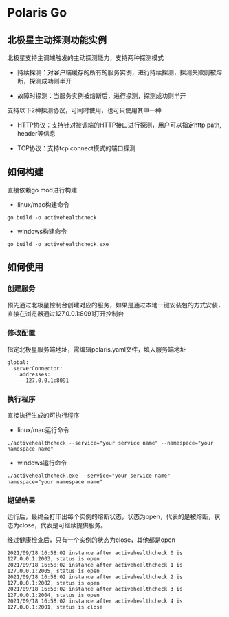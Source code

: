 # Polaris Go

## 北极星主动探测功能实例

北极星支持主调端触发的主动探测能力，支持两种探测模式

- 持续探测：对客户端缓存的所有的服务实例，进行持续探测，探测失败则被熔断，探测成功则半开

- 故障时探测：当服务实例被熔断后，进行探测，探测成功则半开

支持以下2种探测协议，可同时使用，也可只使用其中一种

- HTTP协议：支持针对被调端的HTTP接口进行探测，用户可以指定http path, header等信息

- TCP协议：支持tcp connect模式的端口探测

## 如何构建

直接依赖go mod进行构建

- linux/mac构建命令

```
go build -o activehealthcheck
```

- windows构建命令

```
go build -o activehealthcheck.exe
```

## 如何使用

### 创建服务

预先通过北极星控制台创建对应的服务，如果是通过本地一键安装包的方式安装，直接在浏览器通过127.0.0.1:8091打开控制台

### 修改配置

指定北极星服务端地址，需编辑polaris.yaml文件，填入服务端地址

```
global:
  serverConnector:
    addresses:
    - 127.0.0.1:8091
```

### 执行程序

直接执行生成的可执行程序

- linux/mac运行命令

```
./activehealthcheck --service="your service name" --namespace="your namespace name"
```

- windows运行命令

```
./activehealthcheck.exe --service="your service name" --namespace="your namespace name"
```

### 期望结果

运行后，最终会打印出每个实例的熔断状态，状态为open，代表的是被熔断，状态为close，代表是可继续提供服务。

经过健康检查后，只有一个实例的状态为close，其他都是open

```
2021/09/18 16:58:02 instance after activehealthcheck 0 is 127.0.0.1:2003, status is open
2021/09/18 16:58:02 instance after activehealthcheck 1 is 127.0.0.1:2005, status is open
2021/09/18 16:58:02 instance after activehealthcheck 2 is 127.0.0.1:2002, status is open
2021/09/18 16:58:02 instance after activehealthcheck 3 is 127.0.0.1:2004, status is open
2021/09/18 16:58:02 instance after activehealthcheck 4 is 127.0.0.1:2001, status is close
```